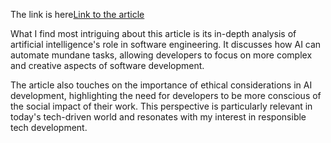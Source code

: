 The link is here[Link to the article](https://www.techtarget.com/whatis/feature/How-to-become-an-artificial-intelligence-engineer)


What I find most intriguing about this article is its in-depth analysis of artificial intelligence's role in software engineering. It discusses how AI can automate mundane tasks, allowing developers to focus on more complex and creative aspects of software development.

The article also touches on the importance of ethical considerations in AI development, highlighting the need for developers to be more conscious of the social impact of their work. This perspective is particularly relevant in today's tech-driven world and resonates with my interest in responsible tech development.